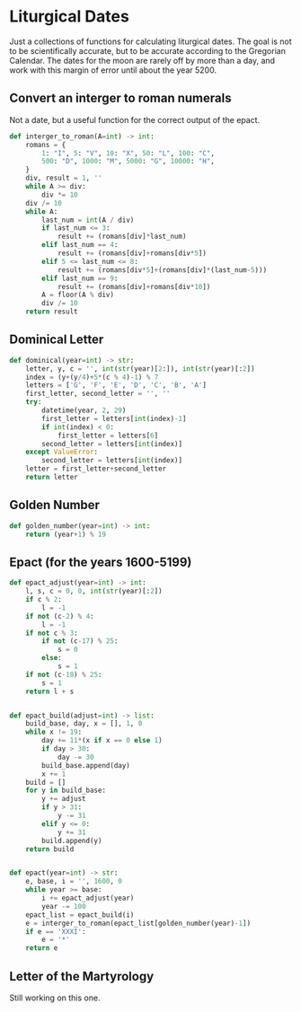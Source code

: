# Liturgical Dates

Just a collections of functions for calculating liturgical dates. The goal is not to be scientifically accurate, but to be accurate according to the Gregorian Calendar. The dates for the moon are rarely off by more than a day, and work with this margin of error until about the year 5200.

## Convert an interger to roman numerals

Not a date, but a useful function for the correct output of the epact.

```python
def interger_to_roman(A=int) -> int:
    romans = {
        1: "I", 5: "V", 10: "X", 50: "L", 100: "C",
        500: "D", 1000: "M", 5000: "G", 10000: "H",
    }
    div, result = 1, ''
    while A >= div:
        div *= 10
    div /= 10
    while A:
        last_num = int(A / div)
        if last_num <= 3:
            result += (romans[div]*last_num)
        elif last_num == 4:
            result += (romans[div]+romans[div*5])
        elif 5 <= last_num <= 8:
            result += (romans[div*5]+(romans[div]*(last_num-5)))
        elif last_num == 9:
            result += (romans[div]+romans[div*10])
        A = floor(A % div)
        div /= 10
    return result
```

## Dominical Letter
```python
def dominical(year=int) -> str:
    letter, y, c = '', int(str(year)[2:]), int(str(year)[:2])
    index = (y+(y/4)+5*(c % 4)-1) % 7
    letters = ['G', 'F', 'E', 'D', 'C', 'B', 'A']
    first_letter, second_letter = '', ''
    try:
        datetime(year, 2, 29)
        first_letter = letters[int(index)-1]
        if int(index) < 0:
            first_letter = letters[6]
        second_letter = letters[int(index)]
    except ValueError:
        second_letter = letters[int(index)]
    letter = first_letter+second_letter
    return letter
```

## Golden Number
```python
def golden_number(year=int) -> int:
    return (year+1) % 19
```

## Epact (for the years 1600-5199)
```python
def epact_adjust(year=int) -> int:
    l, s, c = 0, 0, int(str(year)[:2])
    if c % 2:
        l = -1
    if not (c-2) % 4:
        l = -1
    if not c % 3:
        if not (c-17) % 25:
            s = 0
        else:
            s = 1
    if not (c-18) % 25:
        s = 1
    return l + s


def epact_build(adjust=int) -> list:
    build_base, day, x = [], 1, 0
    while x != 19:
        day += 11*(x if x == 0 else 1)
        if day > 30:
            day -= 30
        build_base.append(day)
        x += 1
    build = []
    for y in build_base:
        y += adjust
        if y > 31:
            y -= 31
        elif y <= 0:
            y += 31
        build.append(y)
    return build


def epact(year=int) -> str:
    e, base, i = '', 1600, 0
    while year >= base:
        i += epact_adjust(year)
        year -= 100
    epact_list = epact_build(i)
    e = interger_to_roman(epact_list[golden_number(year)-1])
    if e == 'XXXI':
        e = '*'
    return e
```
## Letter of the Martyrology

Still working on this one.
